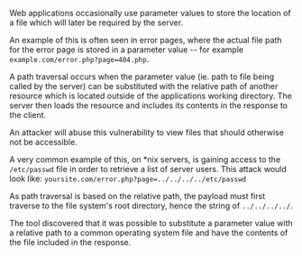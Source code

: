 Web applications occasionally use parameter values to store the
location of a file which will later be required by the server.

An
example of this is often seen in error pages, where the actual file
path for the error page is stored in a parameter value -- for example
`example.com/error.php?page=404.php`.

A path traversal occurs when
the parameter value (ie. path to file being called by the server) can
be substituted with the relative path of another resource which is
located outside of the applications working directory. The server then
loads the resource and includes its contents in the response to the
client.

An attacker will abuse this vulnerability to view files
that should otherwise not be accessible.

A very common example of
this, on *nix servers, is gaining access to the `/etc/passwd` file in
order to retrieve a list of server users. This attack would look like:
`yoursite.com/error.php?page=../../../../etc/passwd`

As path
traversal is based on the relative path, the payload must first
traverse to the file system's root directory, hence the string of
`../../../../`.

The tool discovered that it was possible to substitute
a parameter value with a relative path to a common operating system
file and have the contents of the file included in the response.